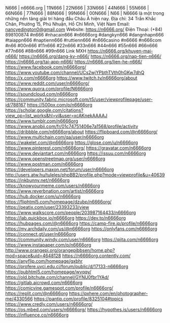 N666 | n6666.org | 11N666 | 22N666 | 33N666 | 44N666 | 55N666 | 66N666 | 77N666 | 88N666 | 99N666 | 00N666 | N66 | N6666 là một trong những nền tảng giải trí hàng đầu Châu Á hiện nay.
Địa chỉ: 34 Trần Khắc Chân, Phường 15, Phú Nhuận, Hồ Chí Minh, Việt Nam
Email: nancyedington0@gmail.com
Website: https://n6666.org/
Điện Thoại: (+84) 898100874
#n666 #nhacain666 #n6666org #dangkyn666 #dangnhapn666 #taiappn666 #naptienn666 #ruttienn666 #n666casino #n6666 #n666com #n66 #00n666 #11n666 #22n666 #33n666 #44n666 #55n666 #66n666 #77n666 #88n666 #99n666
Link MXH
https://n6666.org/khuyen-mai-n666/
https://n6666.org/dang-ky-n666/
https://n6666.org/nap-tien-n666/
https://n6666.org/tai-app-n666/
https://n6666.org/lien-he-n666/
https://www.facebook.com/n6666org/
https://www.youtube.com/channel/UCs2wjYPbthTVth0hGKw7dhQ
https://x.com/n6666org
https://www.twitch.tv/n6666org/about
https://www.reddit.com/user/n6666org/
https://www.quora.com/profile/N6666org
https://soundcloud.com/n6666org
https://community.fabric.microsoft.com/t5/user/viewprofilepage/user-id/788167
https://500px.com/p/n6666org
https://scholar.google.com/citations?view_op=list_works&hl=vi&user=xcAKnekAAAAJ
https://www.tumblr.com/n6666org
https://www.anobii.com/fr/01c74751406e7a1568/profile/activity
https://dribbble.com/n6666org/about
https://flipboard.com/@n6666org/
https://www.multichain.com/qa/user/n6666org
https://wakelet.com/@n6666org
https://glose.com/u/n6666org
https://www.pinterest.com/n6666org/
https://gravatar.com/n6666org
https://www.deviantart.com/n6666org
https://issuu.com/n6666org
https://www.openstreetmap.org/user/n6666org
https://www.postman.com/n6666org
https://developers.maxon.net/forum/user/n6666org
http://users.atw.hu/tuleles/phpBB2/profile.php?mode=viewprofile&u=40639
https://inkbunny.net/n6666org
https://knowyourmeme.com/users/n6666org
https://www.reverbnation.com/artist/n6666org
https://hub.docker.com/u/n6666org
https://fliphtml5.com/homepage/dzubp/n6666org/
https://peatix.com/user/23393233/view
https://www.walkscore.com/people/203987164433/n6666org
https://lab.quickbox.io/n6666org
https://dev.to/n6666org
https://hubpages.com/@n6666org
https://camp-fire.jp/profile/n6666org
https://my.archdaily.com/us/@n6666org
https://onlyfans.com/n6666org
https://connect.gt/user/n6666org
https://community.windy.com/user/n6666org
https://qiita.com/n6666org
https://www.instapaper.com/p/n6666org
http://www.orangepi.org/orangepibbsen/home.php?mod=space&uid=4648128
https://n6666org.contently.com/
https://anyflip.com/homepage/gxbhr
https://profere.uvci.edu.ci/forum/public/d/17133-n6666org
https://pubhtml5.com/homepage/wvqqy/
https://old.bitchute.com/channel/GYNU0fbr1YAd/
https://gitlab.aicrowd.com/n6666org
https://comicvine.gamespot.com/profile/n6666org/
https://replit.com/@n6666org
https://pxhere.com/en/photographer-me/4330566
https://pantip.com/profile/8325104#topics
https://www.credly.com/users/n6666org/
https://os.mbed.com/users/n6666org/
https://hypothes.is/users/n6666org
https://influence.co/n6666org